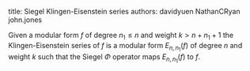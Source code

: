 title: Siegel Klingen-Eisenstein series
authors:
    davidyuen
    NathanCRyan
    john.jones

Given a modular form $f$ of degree $n_1 \le n$ and  weight $k > n + n_1 + 1$ the
Klingen-Eisenstein series of $f$ is a modular
form $E_{n, n_1}(f)$ of degree $n$ and weight $k$ such that the <a class="knowl-title" knowl="mf.siegel.phi">Siegel $\Phi$
operator</a> maps $E_{n, n_1}(f)$ to $f$. 
